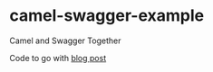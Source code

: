 # camel-swagger-example
Camel and Swagger Together

Code to go with [blog post](http://icantrap.github.io/2015/01/11/swagger-integration-with-standalone-camel-using-embedded-jetty/)

